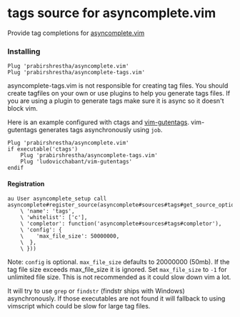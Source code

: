 tags source for asyncomplete.vim
================================

Provide tag completions for [asyncomplete.vim](https://github.com/prabirshrestha/asyncomplete.vim)

### Installing

```viml
Plug 'prabirshrestha/asyncomplete.vim'
Plug 'prabirshrestha/asyncomplete-tags.vim'
```

asyncomplete-tags.vim is not responsible for creating tag files. You should create tagfiles on your own or use plugins to help you generate tags files.
If you are using a plugin to generate tags make sure it is async so it doesn't block vim.

Here is an example configured with ctags and [vim-gutentags](https://github.com/ludovicchabant/vim-gutentags). vim-gutentags generates tags asynchronously using `job`.

```viml
Plug 'prabirshrestha/asyncomplete.vim'
if executable('ctags')
    Plug 'prabirshrestha/asyncomplete-tags.vim'
    Plug 'ludovicchabant/vim-gutentags'
endif
```

#### Registration

```vim
au User asyncomplete_setup call asyncomplete#register_source(asyncomplete#sources#tags#get_source_options({
    \ 'name': 'tags',
    \ 'whitelist': ['c'],
    \ 'completor': function('asyncomplete#sources#tags#completor'),
    \ 'config': {
    \    'max_file_size': 50000000,
    \  },
    \ }))
```

Note: `config` is optional. `max_file_size` defaults to 20000000 (50mb). If the tag file size exceeds max_file_size it is ignored.
Set `max_file_size` to `-1` for unlimited file size. This is not recommended as it could slow down vim a lot.

It will try to use `grep` or `findstr` (findstr ships with Windows) asynchronously.
If those executables are not found it will fallback to using vimscript which could be slow for large tag files.
